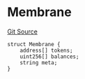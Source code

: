 # Membrane
[Git Source](https://github.com/parseb/WalllaW/blob/9e3aa1f94078a6f713d193fa93b20149519f722a/src/interfaces/structs.sol)


```solidity
struct Membrane {
    address[] tokens;
    uint256[] balances;
    string meta;
}
```

